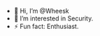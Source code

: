 - 👋 Hi, I’m @Wheesk
- 👀 I’m interested in Security.
- ⚡ Fun fact: Enthusiast.

<!---
Wheesk/Wheesk is a ✨ special ✨ repository because its `README.md` (this file) appears on your GitHub profile.
You can click the Preview link to take a look at your changes.
--->
